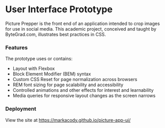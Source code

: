 # User Interface Prototype

Picture Prepper is the front end of an application intended to crop images for use in social media. This academic project, conceived and taught by ByteGrad.com, illustrates best practices in CSS. 

### Features
The prototype uses or contains:
- Layout with Flexbox
- Block Element Modifier (BEM) syntax
- Custom CSS Reset for page normalization across browsers
- REM font sizing for page scalability and accessibility
- Controlled animations and other effects for interest and learnability
- Media queries for responsive layout changes as the screen narrows

### Deployment
View the site at https://markacody.github.io/picture-app-ui/ 
